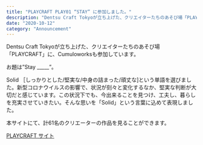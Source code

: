 ```yaml
---
title: "PLAYCRAFT PLAY01 “STAY” に参加しました。"
description: "Dentsu Craft Tokyoが立ち上げた、クリエイターたちのあそび場「PLAYCRAFT」に、Cumuloworksも参加しています。"
date: "2020-10-12"
category: "Announcement"
---
```


Dentsu Craft Tokyoが立ち上げた、クリエイターたちのあそび場「PLAYCRAFT」に、Cumuloworksも参加しています。

お題は”Stay \_\_\_\_\_”。

Solid ［しっかりとした/堅実な/中身の詰まった/頑丈な\]という単語を選びました。新型コロナウイルスの影響で、状況が刻々と変化するなか、堅実な判断が大切だと感じています。この状況下でも、今出来ることを見つけ、工夫し、暮らしを充実させていきたい。そんな思いを「Solid」という言葉に込めて表現しました。

本サイトにて、計61名のクリエーターの作品を見ることができます。

[PLAYCRAFT サイト](https://playcraft.tokyo/play01/)
